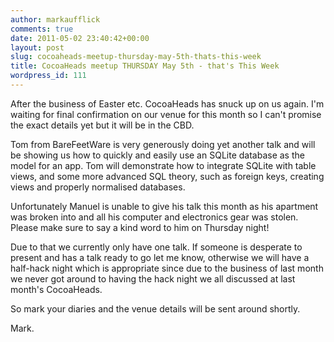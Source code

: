 ```yaml
---
author: markaufflick
comments: true
date: 2011-05-02 23:40:42+00:00
layout: post
slug: cocoaheads-meetup-thursday-may-5th-thats-this-week
title: CocoaHeads meetup THURSDAY May 5th - that's This Week
wordpress_id: 111
---
```


After the business of Easter etc. CocoaHeads has snuck up on us again. I'm waiting for final confirmation on our venue for this month so I can't promise the exact details yet but it will be in the CBD.




Tom from BareFeetWare is very generously doing yet another talk and will be showing us how to quickly and easily use an SQLite database as the model for an app. Tom will demonstrate how to integrate SQLite with table views, and some more advanced SQL theory, such as foreign keys, creating views and properly normalised databases.







Unfortunately Manuel is unable to give his talk this month as his apartment was broken into and all his computer and electronics gear was stolen. Please make sure to say a kind word to him on Thursday night!







Due to that we currently only have one talk. If someone is desperate to present and has a talk ready to go let me know, otherwise we will have a half-hack night which is appropriate since due to the business of last month we never got around to having the hack night we all discussed at last month's CocoaHeads.







So mark your diaries and the venue details will be sent around shortly.







Mark.




 

